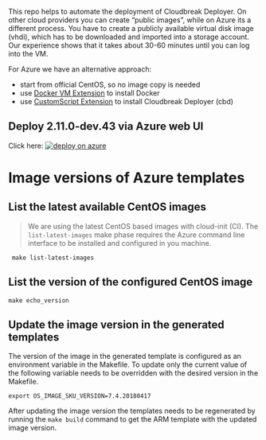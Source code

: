 This repo helps to automate the deployment of Cloudbreak Deployer. On other cloud providers you can create “public images”, while on Azure
its a different process. You have to create a publicly available virtual disk image (vhdi), which has to be downloaded and imported
into a storage account. Our experience shows that it takes about 30-60 minutes until you can log into the VM.

For Azure we have an alternative approach:
- start from official CentOS, so no image copy is needed
- use [Docker VM Extension](https://github.com/Azure/azure-docker-extension) to install Docker
- use [CustomScript Extension](https://github.com/Azure/azure-linux-extensions/tree/master/CustomScript) to install Cloudbreak Deployer (cbd)

## Deploy 2.11.0-dev.43 via Azure web UI

Click here: <a href="https://portal.azure.com/#create/Microsoft.Template/uri/https%3A%2F%2Fraw.githubusercontent.com%2Fhortonworks%2Fcbd-quickstart%2F2.11.0-dev.43%2Fazure%2FmainTemplate.json">  ![deploy on azure](http://azuredeploy.net/deploybutton.png) </a>

# Image versions of Azure templates
## List the latest available CentOS images
> We are using the latest CentOS based images with cloud-init (CI). The `list-latest-images` make phase requires the Azure command line interface to be installed and configured in you machine.
```
 make list-latest-images
```
## List the version of the configured CentOS image
```
make echo_version
```
## Update the image version in the generated templates
The version of the image in the generated template is configured as an environment variable in the Makefile. To update only the current value of the following variable needs to be overridden with the desired version in the Makefile.
```
export OS_IMAGE_SKU_VERSION=7.4.20180417
```
After updating the image version the templates needs to be regenerated by running the `make build` command to get the ARM template with the updated image version.

